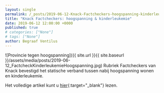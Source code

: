 ```yaml
---
layout: single
permalink: /_posts/2019-06-12-Knack-Factcheckers-hoogspanning-kinderleukemie/
title: "Knack Factcheckers: hoogspanning & kinderleukemie"
date: 2019-06-12 12:00:00 +0000
published: true
# categories: ["None"]
# tags: ["None"]
author: Begraaf Ventilus
---
```

![Provincie tegen hoogspanning]({{ site.url }}{{ site.baseurl }}/assets/media/posts/2019-06-12_FactcheckKinderleukemieHoogspanning.jpg)
Rubriek Factcheckers van Knack bevestigd het statische verband tussen nabij hoogspanning wonen en kinderleukemie.

Het volledige artikel kunt u [hier](https://www.knack.be/nieuws/factchecker/factcheck-tussen-dicht-bij-een-hoogspanningsmast-wonen-en-kinderleukemie-is-er-een-statistisch-verband/article-longread-1475307.html){:target="_blank"} lezen.
